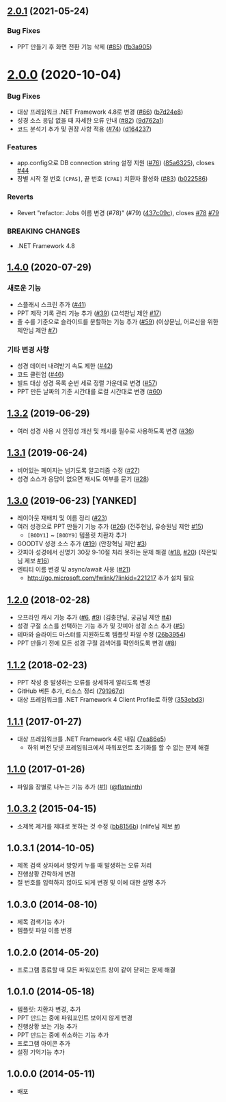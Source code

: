## [2.0.1](https://github.com/sunghwan2789/Bible2PPT/compare/v2.0.0...v2.0.1) (2021-05-24)


### Bug Fixes

* PPT 만들기 후 화면 전환 기능 삭제 ([#85](https://github.com/sunghwan2789/Bible2PPT/issues/85)) ([fb3a905](https://github.com/sunghwan2789/Bible2PPT/commit/fb3a905ac85cf1b479a5ff46adef4516e71938fb))

# [2.0.0](https://github.com/sunghwan2789/Bible2PPT/compare/v1.4.0...v2.0.0) (2020-10-04)


### Bug Fixes

* 대상 프레임워크 .NET Framework 4.8로 변경 ([#66](https://github.com/sunghwan2789/Bible2PPT/issues/66)) ([b7d24e8](https://github.com/sunghwan2789/Bible2PPT/commit/b7d24e8c578e6da00abf3d0c05de966a633a85f9))
* 성경 소스 응답 없을 때 자세한 오류 안내 ([#82](https://github.com/sunghwan2789/Bible2PPT/issues/82)) ([9d762a1](https://github.com/sunghwan2789/Bible2PPT/commit/9d762a113873050e5f4fa245389445c50f2deef1))
* 코드 분석기 추가 및 권장 사항 적용 ([#74](https://github.com/sunghwan2789/Bible2PPT/issues/74)) ([d164237](https://github.com/sunghwan2789/Bible2PPT/commit/d164237d6dda885529ff87d714edc1b6a16b21fa))


### Features

* app.config으로 DB connection string 설정 지원 ([#76](https://github.com/sunghwan2789/Bible2PPT/issues/76)) ([85a6325](https://github.com/sunghwan2789/Bible2PPT/commit/85a632587a7604f8983ef76e8601e47c2b2a1f5e)), closes [#44](https://github.com/sunghwan2789/Bible2PPT/issues/44)
* 장별 시작 절 번호 `[CPAS]`, 끝 번호 `[CPAE]` 치환자 활성화 ([#83](https://github.com/sunghwan2789/Bible2PPT/issues/83)) ([b022586](https://github.com/sunghwan2789/Bible2PPT/commit/b0225868b50f6a2361fc230d92326f53dbad81d8))


### Reverts

* Revert "refactor: Jobs 이름 변경 (#78)" (#79) ([437c09c](https://github.com/sunghwan2789/Bible2PPT/commit/437c09cbf825ec07c2a3bc5bdc1529497cc97f3e)), closes [#78](https://github.com/sunghwan2789/Bible2PPT/issues/78) [#79](https://github.com/sunghwan2789/Bible2PPT/issues/79)


### BREAKING CHANGES

* .NET Framework 4.8

## [1.4.0](https://github.com/sunghwan2789/Bible2PPT/compare/v1.3.2...v1.4.0) (2020-07-29)


### 새로운 기능

* 스플래시 스크린 추가 ([#41](https://github.com/sunghwan2789/Bible2PPT/pull/41))
* PPT 제작 기록 관리 기능 추가 ([#39](https://github.com/sunghwan2789/Bible2PPT/pull/39)) (고석찬님 제안 [#17](https://github.com/sunghwan2789/Bible2PPT/issues/17))
* 줄 수를 기준으로 슬라이드를 분할하는 기능 추가 ([#59](https://github.com/sunghwan2789/Bible2PPT/pull/59)) (이상문님, 어르신을 위한제안님 제안 [#7](https://github.com/sunghwan2789/Bible2PPT/issues/7))


### 기타 변경 사항

* 성경 데이터 내려받기 속도 제한 ([#42](https://github.com/sunghwan2789/Bible2PPT/pull/42))
* 코드 클린업 ([#46](https://github.com/sunghwan2789/Bible2PPT/pull/46))
* 빌드 대상 성경 목록 순번 세로 정렬 가운데로 변경 ([#57](https://github.com/sunghwan2789/Bible2PPT/pull/57))
* PPT 만든 날짜의 기준 시간대를 로컬 시간대로 변경 ([#60](https://github.com/sunghwan2789/Bible2PPT/pull/60))

## [1.3.2](https://github.com/sunghwan2789/Bible2PPT/compare/v1.3.1...v1.3.2) (2019-06-29)


* 여러 성경 사용 시 안정성 개선 및 캐시를 필수로 사용하도록 변경 ([#36](https://github.com/sunghwan2789/Bible2PPT/pull/36))

## [1.3.1](https://github.com/sunghwan2789/Bible2PPT/compare/v1.3...v1.3.1) (2019-06-24)


* 비어있는 페이지는 넘기도록 알고리즘 수정 ([#27](https://github.com/sunghwan2789/Bible2PPT/pull/27))
* 성경 소스가 응답이 없으면 재시도 여부를 묻기 ([#28](https://github.com/sunghwan2789/Bible2PPT/pull/28))

## [1.3.0](https://github.com/sunghwan2789/Bible2PPT/compare/v1.2...v1.3) (2019-06-23) [YANKED]


* 레이아웃 재배치 및 이름 정리 ([#23](https://github.com/sunghwan2789/Bible2PPT/pull/23))
* 여러 성경으로 PPT 만들기 기능 추가 ([#26](https://github.com/sunghwan2789/Bible2PPT/pull/26)) (전주현님, 유승원님 제안 [#15](https://github.com/sunghwan2789/Bible2PPT/issues/15))
  * `[BODY1]` ~ `[BODY9]` 템플릿 치환자 추가
* GOODTV 성경 소스 추가 ([#19](https://github.com/sunghwan2789/Bible2PPT/pull/19)) (안창혁님 제안 [#3](https://github.com/sunghwan2789/Bible2PPT/issues/3))
* 갓피아 성경에서 신명기 30장 9-10절 처리 못하는 문제 해결 ([#18](https://github.com/sunghwan2789/Bible2PPT/pull/18), [#20](https://github.com/sunghwan2789/Bible2PPT/pull/20)) (작은빛님 제보 [#16](https://github.com/sunghwan2789/Bible2PPT/issues/16))
* 엔티티 이름 변경 및 async/await 사용 ([#21](https://github.com/sunghwan2789/Bible2PPT/pull/21))
  * http://go.microsoft.com/fwlink/?linkid=221217 추가 설치 필요

## [1.2.0](https://github.com/sunghwan2789/Bible2PPT/compare/1.1.2...v1.2) (2018-02-28)


* 오프라인 캐시 기능 추가 ([#6](https://github.com/sunghwan2789/Bible2PPT/pull/6), [#9](https://github.com/sunghwan2789/Bible2PPT/pull/9)) (김충만님, 궁금님 제안 [#4](https://github.com/sunghwan2789/Bible2PPT/issues/4))
* 성경 구절 소스를 선택하는 기능 추가 및 갓피아 성경 소스 추가 ([#5](https://github.com/sunghwan2789/Bible2PPT/pull/5))
* 테마와 슬라이드 마스터를 지원하도록 템플릿 파일 수정 ([26b3954](https://github.com/sunghwan2789/Bible2PPT/commit/26b3954abe4f6a6d5cd466794482307c7c064b98))
* PPT 만들기 전에 모든 성경 구절 검색어를 확인하도록 변경 ([#8](https://github.com/sunghwan2789/Bible2PPT/pull/8))

## [1.1.2](https://github.com/sunghwan2789/Bible2PPT/compare/1.1.1...1.1.2) (2018-02-23)


* PPT 작성 중 발생하는 오류를 상세하게 알리도록 변경
* GitHub 버튼 추가, 리소스 정리 ([791967d](https://github.com/sunghwan2789/Bible2PPT/commit/791967dee26b877499eca094bd915e86188dac51))
* 대상 프레임워크를 .NET Framework 4 Client Profile로 하향 ([353ebd3](https://github.com/sunghwan2789/Bible2PPT/commit/353ebd38d584881f265e859b95f7cb54881f34a1))

## [1.1.1](https://github.com/sunghwan2789/Bible2PPT/compare/1.1...1.1.1) (2017-01-27)


* 대상 프레임워크를 .NET Framework 4로 내림 ([7ea86e5](https://github.com/sunghwan2789/Bible2PPT/commit/7ea86e57345b745b1bd61d66d7f7ec52d8f1d669))
  * 하위 버전 닷넷 프레임워크에서 파워포인트 초기화를 할 수 없는 문제 해결

## [1.1.0](https://github.com/sunghwan2789/Bible2PPT/compare/1.0.3.2...1.1) (2017-01-26)


* 파일을 장별로 나누는 기능 추가 ([#1](https://github.com/sunghwan2789/Bible2PPT/pull/1)) ([@flatninth](https://github.com/flatninth))

## [1.0.3.2](https://github.com/sunghwan2789/Bible2PPT/compare/1.0.3.1...1.0.3.2) (2015-04-15)


* 소제목 제거를 제대로 못하는 것 수정 ([bb8156b](https://github.com/sunghwan2789/Bible2PPT/commit/bb8156b6fb7e396b119c706249a448e81abd05ea)) (nlife님 제보 [#](https://bloodcat.tistory.com/278#comment11119682))

## 1.0.3.1 (2014-10-05)


* 제목 검색 상자에서 방향키 누를 때 발생하는 오류 처리
* 진행상황 간락하게 변경
* 절 번호를 입력하지 않아도 되게 변경 및 이에 대한 설명 추가

## 1.0.3.0 (2014-08-10)


* 제목 검색기능 추가
* 템플릿 파일 이름 변경

## 1.0.2.0 (2014-05-20)


* 프로그램 종료할 때 모든 파워포인트 창이 같이 닫히는 문제 해결

## 1.0.1.0 (2014-05-18)


* 템플릿: 치환자 변경, 추가
* PPT 만드는 중에 파워포인트 보이지 않게 변경
* 진행상황 보는 기능 추가
* PPT 만드는 중에 취소하는 기능 추가
* 프로그램 아이콘 추가
* 설정 기억기능 추가

## 1.0.0.0 (2014-05-11)


* 배포
